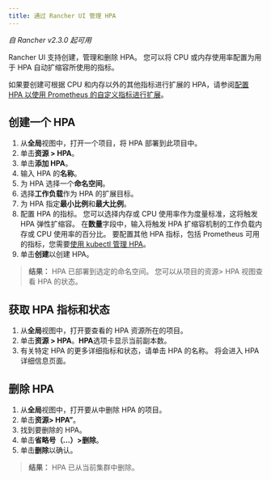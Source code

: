```yaml
---
title: 通过 Rancher UI 管理 HPA
---
```


_自 Rancher v2.3.0 起可用_

Rancher UI 支持创建，管理和删除 HPA。 您可以将 CPU 或内存使用率配置为用于 HPA 自动扩缩容所使用的指标。

如果要创建可根据 CPU 和内存以外的其他指标进行扩展的 HPA，请参阅[配置 HPA 以使用 Prometheus 的自定义指标进行扩展](/docs/k8s-in-rancher/horitzontal-pod-autoscaler/manage-hpa-with-kubectl/_index)。

## 创建一个 HPA

1. 从**全局**视图中，打开一个项目，将 HPA 部署到此项目中。
1. 单击**资源 > HPA**。
1. 单击**添加 HPA**。
1. 输入 HPA 的**名称**。
1. 为 HPA 选择一个**命名空间**。
1. 选择**工作负载**作为 HPA 的扩展目标。
1. 为 HPA 指定**最小比例**和**最大比例**。
1. 配置 HPA 的指标。 您可以选择内存或 CPU 使用率作为度量标准，这将触发 HPA 弹性扩缩容。 在**数量**字段中，输入将触发 HPA 扩缩容机制的工作负载内存或 CPU 使用率的百分比。 要配置其他 HPA 指标，包括 Prometheus 可用的指标，您需要[使用 kubectl 管理 HPA](/docs/k8s-in-rancher/horitzontal-pod-autoscaler/manage-hpa-with-kubectl/_index)。
1. 单击**创建**以创建 HPA。

> **结果：** HPA 已部署到选定的命名空间。 您可以从项目的资源> HPA 视图查看 HPA 的状态。

## 获取 HPA 指标和状态

1. 从**全局**视图中，打开要查看的 HPA 资源所在的项目。
1. 单击**资源 > HPA**。**HPA**选项卡显示当前副本数。
1. 有关特定 HPA 的更多详细指标和状态，请单击 HPA 的名称。 将会进入 HPA 详细信息页面。

## 删除 HPA

1. 从**全局**视图中，打开要从中删除 HPA 的项目。
1. 单击**资源> HPA”**。
1. 找到要删除的 HPA。
1. 单击**省略号（...）>删除**。
1. 单击**删除**以确认。

> **结果：** HPA 已从当前集群中删除。
